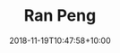 ---
title: "Ran Peng"
date: 2018-11-19T10:47:58+10:00
image: "images/team/Ran Peng.jpg"
jobtitle: "Legal Personnel - DKU '23"
# linkedinurl: "https://www.linkedin.com/in/junkaiman"
# promoted: false
weight: 1
---